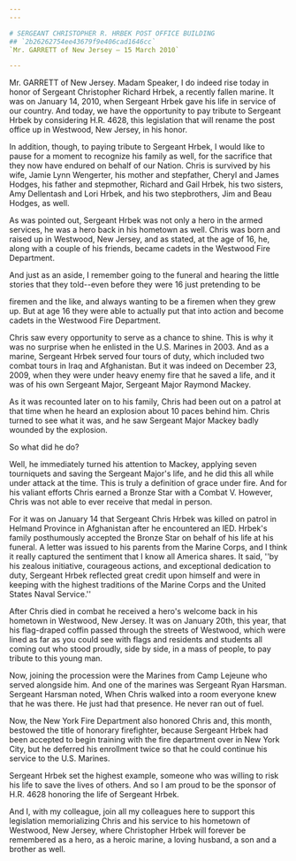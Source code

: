 ```yaml
---
---

# SERGEANT CHRISTOPHER R. HRBEK POST OFFICE BUILDING
## `2b26262754ee43679f9e406cad1646cc`
`Mr. GARRETT of New Jersey — 15 March 2010`

---
```



Mr. GARRETT of New Jersey. Madam Speaker, I do indeed rise today in 
honor of Sergeant Christopher Richard Hrbek, a recently fallen marine. 
It was on January 14, 2010, when Sergeant Hrbek gave his life in 
service of our country. And today, we have the opportunity to pay 
tribute to Sergeant Hrbek by considering H.R. 4628, this legislation 
that will rename the post office up in Westwood, New Jersey, in his 
honor.

In addition, though, to paying tribute to Sergeant Hrbek, I would 
like to pause for a moment to recognize his family as well, for the 
sacrifice that they now have endured on behalf of our Nation. Chris is 
survived by his wife, Jamie Lynn Wengerter, his mother and stepfather, 
Cheryl and James Hodges, his father and stepmother, Richard and Gail 
Hrbek, his two sisters, Amy Dellentash and Lori Hrbek, and his two 
stepbrothers, Jim and Beau Hodges, as well.

As was pointed out, Sergeant Hrbek was not only a hero in the armed 
services, he was a hero back in his hometown as well. Chris was born 
and raised up in Westwood, New Jersey, and as stated, at the age of 16, 
he, along with a couple of his friends, became cadets in the Westwood 
Fire Department.

And just as an aside, I remember going to the funeral and hearing the 
little stories that they told--even before they were 16 just pretending 
to be


firemen and the like, and always wanting to be a firemen when they grew 
up. But at age 16 they were able to actually put that into action and 
become cadets in the Westwood Fire Department.

Chris saw every opportunity to serve as a chance to shine. This is 
why it was no surprise when he enlisted in the U.S. Marines in 2003. 
And as a marine, Sergeant Hrbek served four tours of duty, which 
included two combat tours in Iraq and Afghanistan. But it was indeed on 
December 23, 2009, when they were under heavy enemy fire that he saved 
a life, and it was of his own Sergeant Major, Sergeant Major Raymond 
Mackey.

As it was recounted later on to his family, Chris had been out on a 
patrol at that time when he heard an explosion about 10 paces behind 
him. Chris turned to see what it was, and he saw Sergeant Major Mackey 
badly wounded by the explosion.

So what did he do?

Well, he immediately turned his attention to Mackey, applying seven 
tourniquets and saving the Sergeant Major's life, and he did this all 
while under attack at the time. This is truly a definition of grace 
under fire. And for his valiant efforts Chris earned a Bronze Star with 
a Combat V. However, Chris was not able to ever receive that medal in 
person.

For it was on January 14 that Sergeant Chris Hrbek was killed on 
patrol in Helmand Province in Afghanistan after he encountered an IED. 
Hrbek's family posthumously accepted the Bronze Star on behalf of his 
life at his funeral. A letter was issued to his parents from the Marine 
Corps, and I think it really captured the sentiment that I know all 
America shares. It said, ''by his zealous initiative, courageous 
actions, and exceptional dedication to duty, Sergeant Hrbek reflected 
great credit upon himself and were in keeping with the highest 
traditions of the Marine Corps and the United States Naval Service.''

After Chris died in combat he received a hero's welcome back in his 
hometown in Westwood, New Jersey. It was on January 20th, this year, 
that his flag-draped coffin passed through the streets of Westwood, 
which were lined as far as you could see with flags and residents and 
students all coming out who stood proudly, side by side, in a mass of 
people, to pay tribute to this young man.

Now, joining the procession were the Marines from Camp Lejeune who 
served alongside him. And one of the marines was Sergeant Ryan Harsman. 
Sergeant Harsman noted, When Chris walked into a room everyone knew 
that he was there. He just had that presence. He never ran out of fuel.

Now, the New York Fire Department also honored Chris and, this month, 
bestowed the title of honorary firefighter, because Sergeant Hrbek had 
been accepted to begin training with the fire department over in New 
York City, but he deferred his enrollment twice so that he could 
continue his service to the U.S. Marines.

Sergeant Hrbek set the highest example, someone who was willing to 
risk his life to save the lives of others. And so I am proud to be the 
sponsor of H.R. 4628 honoring the life of Sergeant Hrbek.

And I, with my colleague, join all my colleagues here to support this 
legislation memorializing Chris and his service to his hometown of 
Westwood, New Jersey, where Christopher Hrbek will forever be 
remembered as a hero, as a heroic marine, a loving husband, a son and a 
brother as well.